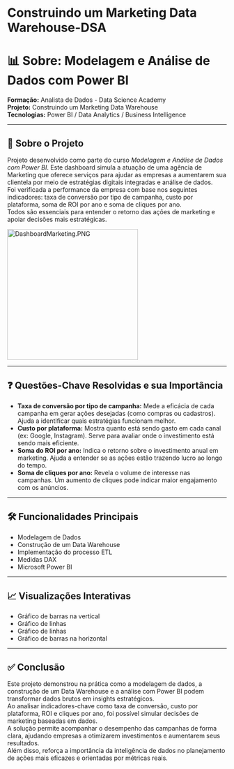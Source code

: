 # Construindo um Marketing Data Warehouse-DSA
# 📊 Sobre: Modelagem e Análise de Dados com Power BI

**Formação:** Analista de Dados - Data Science Academy  
**Projeto:** Construindo um Marketing Data Warehouse  
**Tecnologias:** Power BI / Data Analytics / Business Intelligence

---

## 📁 Sobre o Projeto

Projeto desenvolvido como parte do curso *Modelagem e Análise de Dados com Power BI*. Este dashboard simula a atuação de uma agência de Marketing que oferece serviços para ajudar as empresas a aumentarem sua clientela por meio de estratégias digitais integradas e análise de dados.  
Foi verificada a performance da empresa com base nos seguintes indicadores: taxa de conversão por tipo de campanha, custo por plataforma, soma de ROI por ano e soma de cliques por ano.  
Todos são essenciais para entender o retorno das ações de marketing e apoiar decisões mais estratégicas.

<img src="/img/foto.jpg" alt="DashboardMarketing.PNG" width="300">


---

## ❓ Questões-Chave Resolvidas e sua Importância

- **Taxa de conversão por tipo de campanha:** Mede a eficácia de cada campanha em gerar ações desejadas (como compras ou cadastros). Ajuda a identificar quais estratégias funcionam melhor.
- **Custo por plataforma:** Mostra quanto está sendo gasto em cada canal (ex: Google, Instagram). Serve para avaliar onde o investimento está sendo mais eficiente.
- **Soma do ROI por ano:** Indica o retorno sobre o investimento anual em marketing. Ajuda a entender se as ações estão trazendo lucro ao longo do tempo.
- **Soma de cliques por ano:** Revela o volume de interesse nas campanhas. Um aumento de cliques pode indicar maior engajamento com os anúncios.

---

## 🛠️ Funcionalidades Principais

- Modelagem de Dados  
- Construção de um Data Warehouse  
- Implementação do processo ETL  
- Medidas DAX  
- Microsoft Power BI  

---

## 📈 Visualizações Interativas

- Gráfico de barras na vertical  
- Gráfico de linhas  
- Gráfico de linhas  
- Gráfico de barras na horizontal  

---

## ✅ Conclusão

Este projeto demonstrou na prática como a modelagem de dados, a construção de um Data Warehouse e a análise com Power BI podem transformar dados brutos em insights estratégicos.  
Ao analisar indicadores-chave como taxa de conversão, custo por plataforma, ROI e cliques por ano, foi possível simular decisões de marketing baseadas em dados.  
A solução permite acompanhar o desempenho das campanhas de forma clara, ajudando empresas a otimizarem investimentos e aumentarem seus resultados.  
Além disso, reforça a importância da inteligência de dados no planejamento de ações mais eficazes e orientadas por métricas reais.

